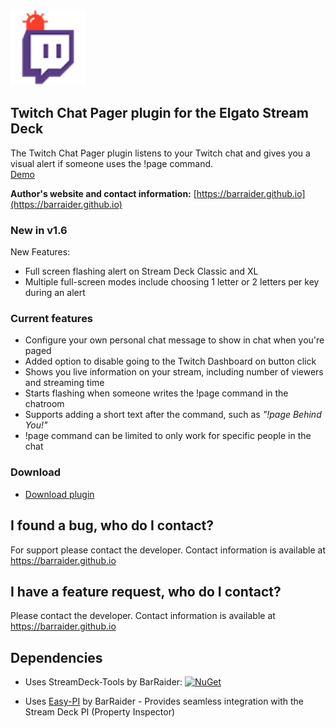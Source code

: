 <img src="https://github.com/BarRaider/streamdeck-chatpager/blob/master/_images/chatpage.png" height="120" width="120"/> 

## Twitch Chat Pager plugin for the Elgato Stream Deck

The Twitch Chat Pager plugin listens to your Twitch chat and gives you a visual alert if someone uses the !page command.  
[Demo](https://streamable.com/1wxjh)

**Author's website and contact information:** [https://barraider.github.io](https://barraider.github.io)

### New in v1.6
New Features:
- Full screen flashing alert on Stream Deck Classic and XL
- Multiple full-screen modes include choosing 1 letter or 2 letters per key during an alert

### Current features
- Configure your own personal chat message to show in chat when you're paged
- Added option to disable going to the Twitch Dashboard on button click
- Shows you live information on your stream, including number of viewers and streaming time
- Starts flashing when someone writes the !page command in the chatroom
- Supports adding a short text after the command, such as *"!page Behind You!"*
- !page command can be limited to only work for specific people in the chat

### Download

* [Download plugin](https://barraider.github.io/utils/com.barraider.chatpager.streamDeckPlugin)

## I found a bug, who do I contact?
For support please contact the developer. Contact information is available at https://barraider.github.io

## I have a feature request, who do I contact?
Please contact the developer. Contact information is available at https://barraider.github.io

## Dependencies
* Uses StreamDeck-Tools by BarRaider: [![NuGet](https://img.shields.io/nuget/v/streamdeck-tools.svg?style=flat)](https://www.nuget.org/packages/streamdeck-tools)

* Uses [Easy-PI](https://github.com/BarRaider/streamdeck-easypi) by BarRaider - Provides seamless integration with the Stream Deck PI (Property Inspector)